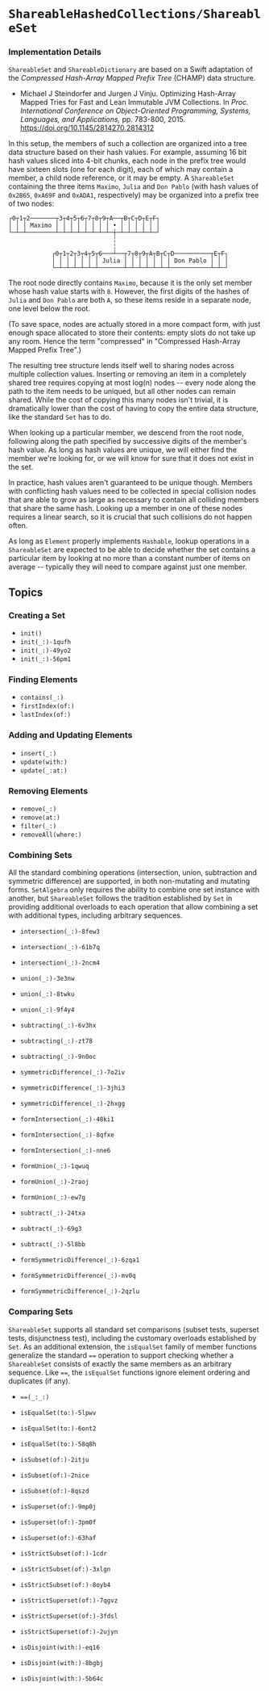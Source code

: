 # ``ShareableHashedCollections/ShareableSet``

### Implementation Details

`ShareableSet` and `ShareableDictionary` are based on a Swift adaptation
of the *Compressed Hash-Array Mapped Prefix Tree* (CHAMP) data structure.

- Michael J Steindorfer and Jurgen J Vinju. Optimizing Hash-Array Mapped
   Tries for Fast and Lean Immutable JVM Collections. In *Proc.
   International Conference on Object-Oriented Programming, Systems,
   Languages, and Applications,* pp. 783-800, 2015.
   https://doi.org/10.1145/2814270.2814312

In this setup, the members of such a collection are organized into a tree
data structure based on their hash values. For example, assuming 16 bit hash
values sliced into 4-bit chunks, each node in the prefix tree would have
sixteen slots (one for each digit), each of which may contain a member, a
child node reference, or it may be empty. A `ShareableSet` containing the
three items `Maximo`, `Julia` and `Don Pablo` (with hash values of `0x2B65`,
`0xA69F` and `0xADA1`, respectively) may be organized into a prefix tree of
two nodes:

```
┌0┬1┬2───────┬3┬4┬5┬6┬7┬8┬9┬A──┬B┬C┬D┬E┬F┐
│ │ │ Maximo │ │ │ │ │ │ │ │ • │ │ │ │ │ │
└─┴─┴────────┴─┴─┴─┴─┴─┴─┴─┴─┼─┴─┴─┴─┴─┴─┘
                             ╎
                             ╎
            ┌0┬1┬2┬3┬4┬5┬6───┴──┬7┬8┬9┬A┬B┬C┬D──────────┬E┬F┐
            │ │ │ │ │ │ │ Julia │ │ │ │ │ │ │ Don Pablo │ │ │
            └─┴─┴─┴─┴─┴─┴───────┴─┴─┴─┴─┴─┴─┴───────────┴─┴─┘
```

The root node directly contains `Maximo`, because it is the only set member
whose hash value starts with `8`. However, the first digits of the hashes of
`Julia` and `Don Pablo` are both `A`, so these items reside in a separate
node, one level below the root.

(To save space, nodes are actually stored in a more compact form, with just
enough space allocated to store their contents: empty slots do not take up
any room. Hence the term "compressed" in "Compressed Hash-Array Mapped
Prefix Tree".)

The resulting tree structure lends itself well to sharing nodes across
multiple collection values. Inserting or removing an item in a completely
shared tree requires copying at most log(n) nodes -- every node along the
path to the item needs to be uniqued, but all other nodes can remain shared.
While the cost of copying this many nodes isn't trivial, it is dramatically
lower than the cost of having to copy the entire data structure, like the
standard `Set` has to do.

When looking up a particular member, we descend from the root node,
following along the path specified by successive digits of the member's hash
value. As long as hash values are unique, we will either find the member
we're looking for, or we will know for sure that it does not exist in the
set.

In practice, hash values aren't guaranteed to be unique though. Members with
conflicting hash values need to be collected in special collision nodes that
are able to grow as large as necessary to contain all colliding members that
share the same hash. Looking up a member in one of these nodes requires a
linear search, so it is crucial that such collisions do not happen often.

As long as `Element` properly implements `Hashable`, lookup operations in a
`ShareableSet` are expected to be able to decide whether the set contains a
particular item by looking at no more than a constant number of items on
average -- typically they will need to compare against just one member.

## Topics

### Creating a Set

- ``init()``
- ``init(_:)-1qufh``
- ``init(_:)-49yo2``
- ``init(_:)-56pm1``

### Finding Elements

- ``contains(_:)``
- ``firstIndex(of:)``
- ``lastIndex(of:)``

### Adding and Updating Elements

- ``insert(_:)``
- ``update(with:)``
- ``update(_:at:)``

### Removing Elements

- ``remove(_:)``
- ``remove(at:)``
- ``filter(_:)``
- ``removeAll(where:)``

### Combining Sets

All the standard combining operations (intersection, union, subtraction and
symmetric difference) are supported, in both non-mutating and mutating forms.
`SetAlgebra` only requires the ability to combine one set instance with another,
but `ShareableSet` follows the tradition established by `Set` in providing
additional overloads to each operation that allow combining a set with
additional types, including arbitrary sequences.

- ``intersection(_:)-8few3``
- ``intersection(_:)-61b7q``
- ``intersection(_:)-2ncm4``

- ``union(_:)-3e3nw``
- ``union(_:)-8twku``
- ``union(_:)-9f4y4``

- ``subtracting(_:)-6v3hx``
- ``subtracting(_:)-zt78``
- ``subtracting(_:)-9n0oc``

- ``symmetricDifference(_:)-7o2iv``
- ``symmetricDifference(_:)-3jhi3``
- ``symmetricDifference(_:)-2hxgg``

- ``formIntersection(_:)-48ki1``
- ``formIntersection(_:)-8qfxe``
- ``formIntersection(_:)-nne6``

- ``formUnion(_:)-1qwuq``
- ``formUnion(_:)-2raoj``
- ``formUnion(_:)-ew7g``

- ``subtract(_:)-24txa``
- ``subtract(_:)-69g3``
- ``subtract(_:)-5l8bb``

- ``formSymmetricDifference(_:)-6zqa1``
- ``formSymmetricDifference(_:)-mv0q``
- ``formSymmetricDifference(_:)-2qzlu``

### Comparing Sets

`ShareableSet` supports all standard set comparisons (subset tests, superset
tests, disjunctness test), including the customary overloads established by
`Set`. As an additional extension, the `isEqualSet` family of member functions
generalize the standard `==` operation to support checking whether a
`ShareableSet` consists of exactly the same members as an arbitrary sequence.
Like `==`, the `isEqualSet` functions ignore element ordering and duplicates (if
any).

- ``==(_:_:)`` 
- ``isEqualSet(to:)-5lpwv`` 
- ``isEqualSet(to:)-6ont2`` 
- ``isEqualSet(to:)-58q8h`` 

- ``isSubset(of:)-2itju`` 
- ``isSubset(of:)-2nice`` 
- ``isSubset(of:)-8qszd`` 

- ``isSuperset(of:)-9mp0j`` 
- ``isSuperset(of:)-3pm0f`` 
- ``isSuperset(of:)-63haf`` 

- ``isStrictSubset(of:)-1cdr`` 
- ``isStrictSubset(of:)-3xlgn`` 
- ``isStrictSubset(of:)-8oyb4`` 

- ``isStrictSuperset(of:)-7qgvz`` 
- ``isStrictSuperset(of:)-3fdsl``
- ``isStrictSuperset(of:)-2ujyn`` 

- ``isDisjoint(with:)-eq16``
- ``isDisjoint(with:)-8bgbj``
- ``isDisjoint(with:)-5b64c``

